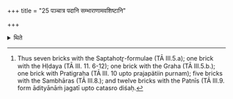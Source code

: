 +++
title = "25 पञ्चात्र पदानि सम्भाराणामवशिष्टानि"

+++

<details><summary>थिते</summary>

25. Here (he places five bricks representing) the five words of the Sambhāra (-formula)s and the (bricks representing the remaining names) of the Patnīs (of the gods).[^2]  


[^2]: Thus seven bricks with the Saptahotr̥-formulae (TĀ III.5.a); one brick with the HỊdaya (TĀ III. 11. 6-12); one brick with the Graha (TĀ III.5.b.); one brick with Pratigraha (TĀ III. 10 upto prajapätiin purnam); five bricks with the Sambhāras (TĀ III.8.); and twelve bricks with the Patnīs (TĀ III.9. form ādityānāṁ jagatī upto catasro diśaḥ. 
</details>
